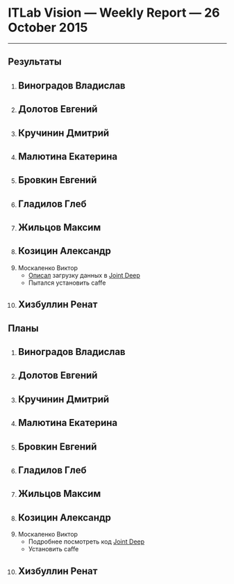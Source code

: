 # ITLab Vision — Weekly Report — 26 October 2015

----------------

## Результаты

  1. Виноградов Владислав
     -
  1. Долотов Евгений
     -
  1. Кручинин Дмитрий
     -
  1. Малютина Екатерина
     -
  1. Бровкин Евгений
     -
  1. Гладилов Глеб
     -
  1. Жильцов Максим
     -
  1. Козицин Александр
     -
  1. Москаленко Виктор
     - [Описал](https://docs.google.com/document/d/1sP9YStjpb_to9NayodcGxPS1F2qcJ7uG8l6uRiRZovE/edit) загрузку данных в [Joint Deep](http://www.ee.cuhk.edu.hk/~xgwang/papers/ouyangWiccv13.pdf)
     - Пытался установить caffe
  1. Хизбуллин Ренат
     -

## Планы

  1. Виноградов Владислав
     -
  1. Долотов Евгений
     -
  1. Кручинин Дмитрий
     -
  1. Малютина Екатерина
     -
  1. Бровкин Евгений
     - 
  1. Гладилов Глеб
     -
  1. Жильцов Максим
     -
  1. Козицин Александр
     -
  1. Москаленко Виктор
     - Подробнее посмотреть код [Joint Deep](http://www.ee.cuhk.edu.hk/~xgwang/papers/ouyangWiccv13.pdf) 
     - Установить caffe
  1. Хизбуллин Ренат
     -
